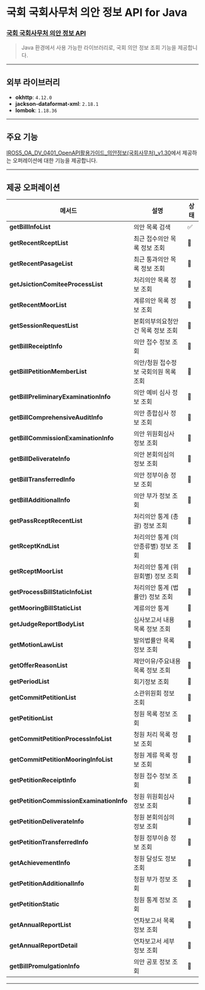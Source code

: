 # 국회 국회사무처 의안 정보 API for Java

### [국회 국회사무처 의안 정보 API](https://www.data.go.kr/data/3037286/openapi.do) ###
> Java 환경에서 사용 가능한 라이브러리로, 국회 의안 정보 조회 기능을 제공합니다.

---

## 외부 라이브러리 ##
- **okhttp**: `4.12.0`
- **jackson-dataformat-xml**: `2.18.1`
- **lombok**: `1.18.36`

---

## 주요 기능 ##
[IROS5_OA_DV_0401_OpenAPI활용가이드_의안정보(국회사무처)_v1.30](https://www.data.go.kr/data/3037286/fileData.do)에서 제공하는 오퍼레이션에 대한 기능을 제공합니다.

---

## 제공 오퍼레이션 ##

| 메서드 | 설명 | 상태 |
| --- | --- |----|
| **getBillInfoList** | 의안 목록 검색 | ✅ |
| **getRecentRceptList** | 최근 접수의안 목록 정보 조회 |🔲|
| **getRecentPasageList** | 최근 통과의안 목록 정보 조회 | 🔲|
| **getJsictionComiteeProcessList** | 처리의안 목록 정보 조회 |🔲|
| **getRecentMoorList** | 계류의안 목록 정보 조회 |🔲|
| **getSessionRequestList** | 본회의부의요청안건 목록 정보 조회 |🔲|
| **getBillReceiptInfo** | 의안 접수 정보 조회 |🔲|
| **getBillPetitionMemberList** | 의안/청원 접수정보 국회의원 목록 조회 |🔲|
| **getBillPreliminaryExaminationInfo** | 의안 예비 심사 정보 조회 |🔲|
| **getBillComprehensiveAuditInfo** | 의안 종합심사 정보 조회 |🔲|
| **getBillCommissionExaminationInfo** | 의안 위원회심사 정보 조회 |🔲|
| **getBillDeliverateInfo** | 의안 본회의심의 정보 조회 |🔲|
| **getBillTransferredInfo** | 의안 정부이송 정보 조회 |🔲|
| **getBillAdditionalInfo** | 의안 부가 정보 조회 |🔲|
| **getPassRceptRecentList** | 처리의안 통계 (총괄) 정보 조회 |🔲|
| **getRceptKndList** | 처리의안 통계 (의안종류별) 정보 조회 |🔲|
| **getRceptMoorList** | 처리의안 통계 (위원회별) 정보 조회 |🔲|
| **getProcessBillStaticInfoList** | 처리의안 통계 (법률안) 정보 조회 |🔲|
| **getMooringBillStaticList** | 계류의안 통계 |🔲|
| **getJudgeReportBodyList** | 심사보고서 내용 목록 정보 조회 |🔲|
| **getMotionLawList** | 발의법률안 목록 정보 조회 |🔲|
| **getOfferReasonList** | 제안이유/주요내용 목록 정보 조회 |🔲|
| **getPeriodList** | 회기정보 조회 |🔲|
| **getCommitPetitionList** | 소관위원회 정보 조회 |🔲|
| **getPetitionList** | 청원 목록 정보 조회 |🔲|
| **getCommitPetitionProcessInfoList** | 청원 처리 목록 정보 조회 |🔲|
| **getCommitPetitionMooringInfoList** | 청원 계류 목록 정보 조회 |🔲|
| **getPetitionReceiptInfo** | 청원 접수 정보 조회 |🔲|
| **getPetitionCommissionExaminationInfo** | 청원 위원회심사 정보 조회 |🔲|
| **getPetitionDeliverateInfo** | 청원 본회의심의 정보 조회 |🔲|
| **getPetitionTransferredInfo** | 청원 정부이송 정보 조회 |🔲|
| **getAchievementInfo** | 청원 달성도 정보 조회 |🔲|
| **getPetitionAdditionalInfo** | 청원 부가 정보 조회 |🔲|
| **getPetitionStatic** | 청원 통계 정보 조회 |🔲|
| **getAnnualReportList** | 연차보고서 목록 정보 조회 |🔲|
| **getAnnualReportDetail** | 연차보고서 세부 정보 조회 |🔲|
| **getBillPromulgationInfo** | 의안 공포 정보 조회 |🔲|

---

